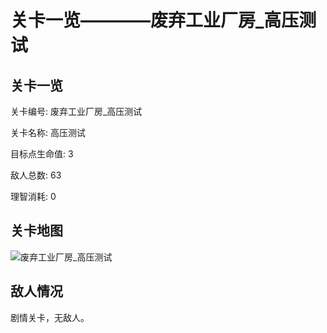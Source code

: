 # 关卡一览————废弃工业厂房_高压测试


## 关卡一览

关卡编号: 废弃工业厂房_高压测试

关卡名称: 高压测试

目标点生命值: 3

敌人总数: 63

理智消耗: 0


## 关卡地图
![废弃工业厂房_高压测试](./oprMap/废弃工业厂房_高压测试.png)

## 敌人情况

剧情关卡，无敌人。


